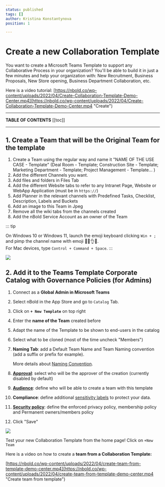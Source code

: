 ```yaml
---
status: published
tags: []
author: Kristina Konstantynova
position: 1

---
```

# Create a new Collaboration Template

You want to create a Microsoft Teams Template to support any Collaborative Process in your organization? You'll be able to build it in just a few minutes and help your organization with: New Recruitment, Business Proposals, New Store opening, Business Department Collaboration, etc.

Here is a video tutorial: [https://nbold.co/wp-content/uploads/2022/04/Create-Collaboration-Template-Demo-Center.mp4](https://nbold.co/wp-content/uploads/2022/04/Create-Collaboration-Template-Demo-Center.mp4 "Create")

***

**TABLE OF CONTENTS**
\[\[toc\]\]

***

## 1. Create a Team that will be the Original Team for the template

1. Create a Team using the regular way and name it "NAME OF THE USE CASE - Template" (Deal Room - Template; Construction Site - Template; Marketing Department - Template; Project Management - Template... )
2. Add the different Channels you want.
3. Add files and folders in Files Tab
4. Add the different Website tabs to refer to any Intranet Page, Website or WebApp Application (must be in `https://`)
5. Add Planner in the relevant channels with Predefined Tasks, Checklist, Description, Labels and Buckets
6. Add an image to this Team in Jpeg
7. Remove all the wiki tabs from the channels created
8. Add the nBold Service Account as an owner of the Team

::: tip

On Windows 10 or Windows 11, launch the emoji keyboard clicking `Win + ;` and pimp the channel name with emoji 💪💯👌😍.  
For Mac devices, type `Control + Command + Space`.
:::

![](https://downloads.intercomcdn.com/i/o/462347098/2f4dddfcdc1c025f4f781728/Screenshot+2022-02-09+at+16.54.12.png)

## 2. Add it to the Teams Template Corporate Catalog with Governance Policies (for Admins)

 1. Connect as a **Global Admin in Microsoft Teams**
 2. Select nBold in the App Store and go to `Catalog` Tab.
 3. Click on **`+ New Template`** on top right
 4. Enter the **name of the Team** created before
 5. Adapt the name of the Template to be shown to end-users in the catalog
 6. Select what to be cloned (most of the time uncheck "Members")
 7. **Naming Tab**: add a Default Team Name and Team Naming convention (add a suffix or prefix for example).

    More details about [Naming Convention](/governance-policies/naming-conventions.md).
 8. [**Approval**](/governance-policies/approval.md): select who will be the approver of the creation (currently disabled by default)
 9. [**Audience**](/governance-policies/audience-targeting.md): define who will be able to create a team with this template
10. **Compliance**: define additional [sensitivity labels](/governance-policies/sensitivity-labels.md) to protect your data.
11. [**Security policy**](/governance-policies/security-policy.md): define the enforced privacy policy, membership policy and Permanent owners/members policy
12. Click "Save"

![](https://downloads.intercomcdn.com/i/o/462367031/3353d4a98c9d6385b3b5fdbf/Screenshot+2022-02-09+at+17.00.14.png)

Test your new Collaboration Template from the home page! Click on `+New Team`

Here is a video on how to create a **team from a Collaboration Template:**

[https://nbold.co/wp-content/uploads/2022/04/create-team-from-template-demo-center.mp4](https://nbold.co/wp-content/uploads/2022/04/create-team-from-template-demo-center.mp4 "Create team from template")